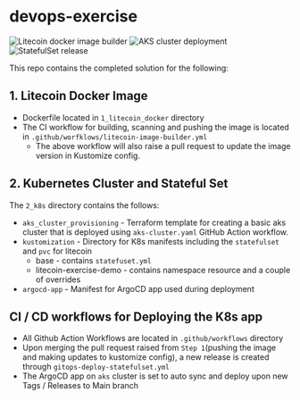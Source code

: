 # devops-exercise

![Litecoin docker image builder](https://github.com/suren-m/devops-exercises/actions/workflows/aks-cluster.yml/badge.svg) 
![AKS cluster deployment](https://github.com/suren-m/devops-exercises/actions/workflows/gitops-deploy-statefulset.yml/badge.svg) 
![StatefulSet release](https://github.com/suren-m/devops-exercises/actions/workflows/litecoin-image-builder.yml/badge.svg) 

This repo contains the completed solution for the following:

## 1. Litecoin Docker Image

* Dockerfile located in `1_litecoin_docker` directory
* The CI workflow for building, scanning and pushing the image is located in `.github/worfklows/litecoin-image-builder.yml`
    * The above workflow will also raise a pull request to update the image version in Kustomize config.

## 2. Kubernetes Cluster and Stateful Set

The `2_k8s` directory contains the follows:

* `aks_cluster_provisioning` - Terraform template for creating a basic aks cluster that is deployed using `aks-cluster.yaml` GitHub Action workflow.
* `kustomization` - Directory for K8s manifests including the `statefulset` and `pvc` for litecoin
    * base - contains `statefuset.yml`
    * litecoin-exercise-demo - contains namespace resource and a couple of overrides
* `argocd-app` - Manifest for ArgoCD app used during deployment

## CI / CD workflows for Deploying the K8s app

* All Github Action Workflows are located in `.github/workflows` directory
* Upon merging the pull request raised from `Step 1`(pushing the image and making updates to kustomize config), a new release is created through `gitops-deploy-statefulset.yml`
* The ArgoCD app on `aks` cluster is set to auto sync and deploy upon new Tags / Releases to Main branch


